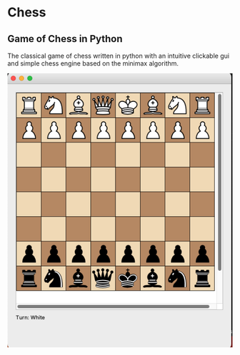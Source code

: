 # Chess

## Game of Chess in Python

The classical game of chess written in python with an intuitive clickable gui and simple chess engine based on the minimax algorithm.

![](images/chess.png)

